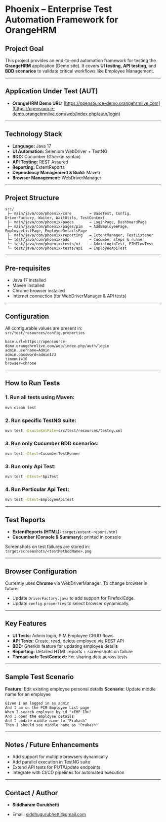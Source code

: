 # Phoenix – Enterprise Test Automation Framework for OrangeHRM

## Project Goal

This project provides an end-to-end automation framework for testing the **OrangeHRM** application (Demo site).
It covers **UI testing**, **API testing**, and **BDD scenarios** to validate critical workflows like Employee Management.

---

## Application Under Test (AUT)

- **OrangeHRM Demo URL:** [https://opensource-demo.orangehrmlive.com](https://opensource-demo.orangehrmlive.com/web/index.php/auth/login)

---

## Technology Stack

- **Language:** Java 17
- **UI Automation:** Selenium WebDriver + TestNG
- **BDD:** Cucumber (Gherkin syntax)
- **API Testing:** REST Assured
- **Reporting:** ExtentReports
- **Dependency Management & Build:** Maven
- **Browser Management:** WebDriverManager

---

## Project Structure

```
src/
 ├─ main/java/com/phoenix/core        → BaseTest, Config, DriverFactory, Waiter, WaitUtils, TestContext
 ├─ main/java/com/phoenix/pages       → LoginPage, DashboardPage
 ├─ main/java/com/phoenix/pages/pim   → AddEmployeePage, EmployeeListPage, EmployeeDetailsPage
 ├─ main/java/com/phoenix/reporting   → ExtentManager, TestListener
 └─ test/java/com/phoenix/bdd         → Cucumber steps & runner
 └─ test/java/com/phoenix/tests/ui    → AdminLoginTest, PIMFlowTest
 └─ test/java/com/phoenix/tests/api   → EmployeeApiTest
```

---

## Pre-requisites

- Java 17 installed
- Maven installed
- Chrome browser installed
- Internet connection (for WebDriverManager & API tests)

---

## Configuration

All configurable values are present in:
`src/test/resources/config.properties`

```properties
base.url=https://opensource-demo.orangehrmlive.com/web/index.php/auth/login
admin.username=Admin
admin.password=admin123
timeout=10
browser=chrome
```

---

## How to Run Tests

### 1. Run all tests using Maven:

```bash
mvn clean test
```

### 2. Run specific TestNG suite:

```bash
mvn test -DsuiteXmlFile=src/test/resources/testng.xml
```

### 3. Run only Cucumber BDD scenarios:

```bash
mvn test -Dtest=CucumberTestRunner
```

### 3. Run only Api Test:

```bash
mvn test -Dtest=*ApiTest
```

### 4. Run Perticular Api Test:

```bash
mvn test -Dtest=EmployeeApiTest
```

---

## Test Reports

- **ExtentReports (HTML):** `target/extent-report.html`
- **Cucumber (Console & Summary):** printed in console

Screenshots on test failures are stored in:
`target/screenshots/<testMethodName>.png`

---

## Browser Configuration

Currently uses **Chrome** via WebDriverManager.
To change browser in future:

- Update `DriverFactory.java` to add support for Firefox/Edge.
- Update `config.properties` to select browser dynamically.

---

## Key Features

- **UI Tests:** Admin login, PIM Employee CRUD flows
- **API Tests:** Create, read, delete employee via REST API
- **BDD:** Gherkin feature for updating employee details
- **Reporting:** Detailed HTML reports + screenshots on failure
- **Thread-safe TestContext:** For sharing data across tests

---

## Sample Test Scenario

**Feature:** Edit existing employee personal details
**Scenario:** Update middle name for an employee

```
Given I am logged in as admin
And I am on the PIM Employee List page
When I search employee by id "<EMP_ID>"
And I open the employee details
And I update middle name to "Prakash"
Then I should see middle name as "Prakash"
```

---

## Notes / Future Enhancements

- Add support for multiple browsers dynamically
- Add parallel execution in TestNG suite
- Extend API tests for PUT/Update endpoints
- Integrate with CI/CD pipelines for automated execution

---

## Contact / Author

- **Siddharam Gurubhetti**

- Email: [siddhugurubhetti@gmail.com](mailto:your-email@example.com)
